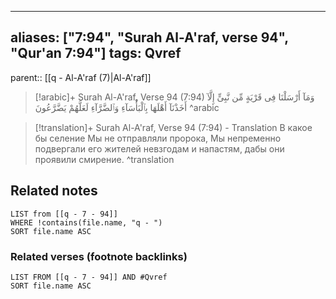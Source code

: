 
---
aliases: ["7:94", "Surah Al-A'raf, verse 94", "Qur'an 7:94"]
tags: Qvref
---

parent:: [[q - Al-A'raf (7)|Al-A'raf]]

> [!arabic]+ Surah Al-A'raf, Verse 94 (7:94)
> <span class="quran-arabic">وَمَآ أَرْسَلْنَا فِى قَرْيَةٍ مِّن نَّبِىٍّ إِلَّآ أَخَذْنَآ أَهْلَهَا بِٱلْبَأْسَآءِ وَٱلضَّرَّآءِ لَعَلَّهُمْ يَضَّرَّعُونَ</span>
^arabic

> [!translation]+ Surah Al-A'raf, Verse 94 (7:94) - Translation
> В какое бы селение Мы не отправляли пророка, Мы непременно подвергали его жителей невзгодам и напастям, дабы они проявили смирение.
^translation



## Related notes
```dataview
LIST from [[q - 7 - 94]]
WHERE !contains(file.name, "q - ")
SORT file.name ASC
```

### Related verses (footnote backlinks)
```dataview
LIST FROM [[q - 7 - 94]] AND #Qvref
SORT file.name ASC
```

